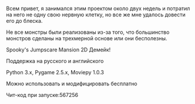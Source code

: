 Всем привет, я занимался этим проектом около двух недель и потратил на него не одну свою нервную клетку, но все же мне удалось довести его до блеска.

Не все монстры были реализованы из-за того, что большинство монстров сделаны на трехмерной основе или они бесполезны.

Spooky's Jumpscare Mansion 2D Демейк!

Поддержка на русского и английского

Python 3.x, Pygame 2.5.x, Moviepy 1.0.3

Можно использовать и модифицировать бесплатно

Чит-код при запуске:567256
